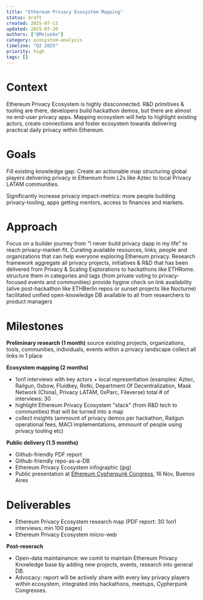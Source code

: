 ```yaml
---
title: "Ethereum Privacy Ecosystem Mapping"
status: draft
created: 2025-07-13
updated: 2025-07-20
authors: ["@Msiusko"]
category: ecosystem-analysis
timeline: "Q2 2025"
priority: high
tags: []
---
```



# Context

Ethereum Privacy Ecosystem is highly dissconnected. R&D primitives & tooling are there, developers build hackathon demos, but there are almost no end-user privacy apps. Mapping ecosystem will help to highlight existing actors, create connections and foster ecosystem towards delivering practical daily privacy within Ethereum.

# Goals

Fill existing knowledge gap: Create an actionable map structuring global players delivering privacy in Ethereum from L2s like Aztec to local Privacy LATAM communities.

Significantly increase privacy impact-metrics: more people building privacy-tooling, apps getting mentors, access to finances and markets.

# Approach

Focus on a builder journey from "I never build privacy dapp in my life" to reach privacy-market-fit. Curating available resources, links, people and organizations that can help everyone exploring Ethereum privacy.
Research framework
aggregate all privacy projects, initiatives & R&D that has been delivered from Privacy & Scaling Explorations to hackathons like ETHRome.
structure them in categories and tags (from private voting to privacy-focused events and communities)
provide hygine check on link availability (alive post-hackathon like ETHBerlin repos or sunset projects like Nocturne)
facilitated unified open-knowledge DB available to all from researchers to product managers

# Milestones

**Preliminary research (1 month)**
source existing projects, organizations, tools, communities, individuals, events within a privacy landscape
collect all links in 1 place

**Ecosystem mapping (2 months)**

- 1on1 interviews with key actors + local representation (examples: Aztec, Railgun, 0xbow, Fluidkey, Rotki, Department Of Decentralization, Mask Network (China), Privacy LATAM, 0xParc, Fileverse)
total # of interviews: 30
- highlight Ethereum Privacy Ecosystem "stack" (from R&D tech to communities) that will be turned into a map
- collect insights (ammount of privacy demos per hackathon, Railgun operational fees, MACI implementations, ammount of people using privacy tooling etc)

**Public delivery (1.5 months)**

- Github-friendly PDF report
- Github-friendly repo-as-a-DB
- Ethereum Privacy Ecosystem infographic (jpg)
- Public presentation at [Ethereum Cypherpunk Congress](http://congress.web3privacy.info), 16 Nov, Buenos Aires

# Deliverables

- Ethereum Privacy Ecosystem research map (PDF report: 30 1on1 interviews; min 100 pages)
- Ethereum Privacy Ecosystem micro-web

**Post-reserach**

- Open-data maintainance: we comit to maintain Ethereum Privacy Knowledge base by adding new projects, events, research into general DB.
- Advocacy: report will be actively share with every key privacy players within ecosystem, integrated into hackathons, meetups, Cypherpunk Congresses.
